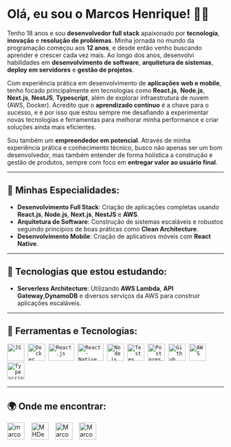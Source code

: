 # Olá, eu sou o Marcos Henrique! 👨‍💻

Tenho 18 anos e sou **desenvolvedor full stack** apaixonado por **tecnologia**, **inovação** e **resolução de problemas**. Minha jornada no mundo da programação começou aos **12 anos**, e desde então venho buscando aprender e crescer cada vez mais. Ao longo dos anos, desenvolvi habilidades em **desenvolvimento de software**, **arquitetura de sistemas**, **deploy em servidores** e **gestão de projetos**.

Com experiência prática em desenvolvimento de **aplicações web e mobile**, tenho focado principalmente em tecnologias como **React.js**, **Node.js**, **Next.js**, **NestJS**, **Typescript**, além de explorar infraestrutura de nuvem (AWS, Docker). Acredito que o **aprendizado contínuo** é a chave para o sucesso, e é por isso que estou sempre me desafiando a experimentar novas tecnologias e ferramentas para melhorar minha performance e criar soluções ainda mais eficientes.

Sou também um **empreendedor em potencial**. Através de minha experiência prática e conhecimento técnico, busco não apenas ser um bom desenvolvedor, mas também entender de forma holística a construção e gestão de produtos, sempre com foco em **entregar valor ao usuário final**.

---

## 🚀 Minhas Especialidades:
- **Desenvolvimento Full Stack**: Criação de aplicações completas usando **React.js**, **Node.js**, **Next.js**, **NestJS** e **AWS**.
- **Arquitetura de Software**: Construção de sistemas escaláveis e robustos seguindo princípios de boas práticas como **Clean Architecture**.
- **Desenvolvimento Mobile**: Criação de aplicativos móveis com **React Native**.

---

## 🌱 Tecnologias que estou estudando:
- **Serverless Architecture**: Utilizando **AWS Lambda**, **API Gateway**,**DynamoDB** e diversos serviços da AWS para construir aplicações escaláveis.

---

## 🔧 Ferramentas e Tecnologias:
<p align="left"> 
  <code><img src="https://user-images.githubusercontent.com/51785898/91357834-3eb8df00-e7c8-11ea-9936-0ce666ac2a11.png" alt="JS" width="40" height="40"/></code>&nbsp;
  <code><img src="https://user-images.githubusercontent.com/51785898/91357841-3fea0c00-e7c8-11ea-91de-947891a2dec6.png" alt="Docker" width="40" height="40" /></code>&nbsp;
  <code><img src="https://user-images.githubusercontent.com/51785898/91357843-411b3900-e7c8-11ea-8161-3e8191a6cde2.png" alt="React.js" width="60" height="40" /></code>&nbsp;
  <code><img src="https://user-images.githubusercontent.com/51785898/91357845-424c6600-e7c8-11ea-9457-53c06cf3b6ed.png" alt="React-Native" width="60" height="40" /></code>&nbsp;
  <code><img src="https://user-images.githubusercontent.com/51785898/91357850-44162980-e7c8-11ea-966c-a7ebaba08ba3.png" alt="Node.js" width="40" height="40"/></code>&nbsp;
  <code><img src="https://user-images.githubusercontent.com/51785898/91358293-f0581000-e7c8-11ea-95f0-f1a8e29ee9d1.png" alt="Testes" width="40" height="40"/></code>&nbsp;
  <code><img src="https://user-images.githubusercontent.com/51785898/91358318-ff3ec280-e7c8-11ea-9d80-c8e249594078.png" alt="Postgres" width="40" height="40"/></code>&nbsp;
  <code><img src="https://user-images.githubusercontent.com/51785898/91358353-0cf44800-e7c9-11ea-9a54-0a988aa2837c.png" alt="Github" width="40" height="40"/></code>&nbsp;
  <code><img src="https://user-images.githubusercontent.com/51785898/91358419-31502480-e7c9-11ea-9bb8-5124117e9a75.png" alt="AWS" width="40" height="40"/></code>&nbsp;
  <code><img src="https://user-images.githubusercontent.com/51785898/91358426-3319e800-e7c9-11ea-9df0-b5a207cecfce.png" alt="Typescript" width="40" height="40"/></code>&nbsp;
</p>

---

## 🌍 Onde me encontrar:
<p align="left"> 
  <a href="https://www.instagram.com/marcoshenrique.dev/" target="blank"><img align="center" src="https://cdn.jsdelivr.net/npm/simple-icons@3.0.1/icons/instagram.svg" alt="marcoshenrique.dev" height="40" width="40" /></a> &nbsp;&nbsp; 
  <a href="https://twitter.com/MHDevelop" target="blank"><img align="center" src="https://cdn.jsdelivr.net/npm/simple-icons@3.0.1/icons/twitter.svg" alt="MHDevelop" height="40" width="40" /></a> &nbsp;&nbsp; 
  <a href="https://www.youtube.com/channel/UC3ZaLCltfI-34EQaZmWFaeg?view_as=subscriber" target="blank"><img align="center" src="https://cdn.jsdelivr.net/npm/simple-icons@3.0.1/icons/youtube.svg" alt="Marcos Henrique Dev" height="40" width="40" /></a> &nbsp;&nbsp; 
  <a href="https://www.linkedin.com/in/marcos-henrique-developer/" target="blank"><img align="center" src="https://cdn.jsdelivr.net/npm/simple-icons@3.0.1/icons/linkedin.svg" alt="Marcos Henrique" height="40" width="40" /></a> &nbsp;&nbsp; 
</p>
